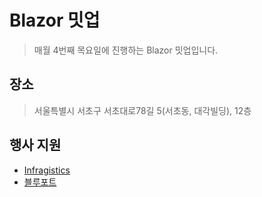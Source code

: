 # Blazor 밋업
> 매월 4번째 목요일에 진행하는 Blazor 밋업입니다.

## 장소
> 서울특별시 서초구 서초대로78길 5(서초동, 대각빌딩), 12층 

## 행사 지원
- [Infragistics](https://www.infragistics.co.kr)
- [블루포트](https://www.blueport.co.kr)
